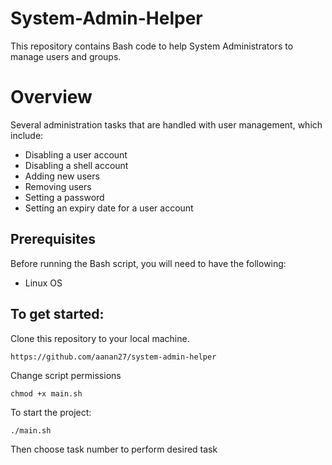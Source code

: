 # System-Admin-Helper
This repository contains Bash code to help System Administrators to manage users and groups.

# Overview
Several administration tasks that are handled with user management, which include:
* Disabling a user account
* Disabling a shell account
* Adding new users
* Removing users
* Setting a password
* Setting an expiry date for a user account
  
## Prerequisites
Before running the Bash script, you will need to have the following:
* Linux OS

## To get started:
Clone this repository to your local machine.
```
https://github.com/aanan27/system-admin-helper
```
Change script permissions
```
chmod +x main.sh
```
To start the project:
```
./main.sh
``` 
Then choose task number to perform desired task

